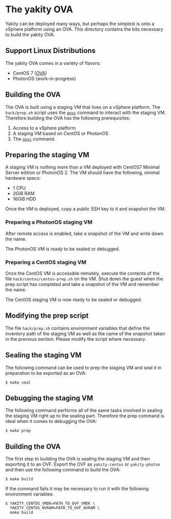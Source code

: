 # The yakity OVA
Yakity can be deployed many ways, but perhaps the simplest is onto a
vSphere platform using an OVA. This directory contains the bits
necessary to build the yakity OVA.

## Support Linux Distributions
The yakity OVA comes in a variety of flavors:
* CentOS 7 ([OVA](https://s3-us-west-2.amazonaws.com/cnx.vmware/cicd/yakity-centos.ova))
* PhotonOS (work-in-progress)

## Building the OVA
The OVA is built using a staging VM that lives on a vSphere platform.
The `hack/prep.sh` script uses the [`govc`](https://github.com/vmware/govmomi/tree/master/govc)
command to interact with the staging VM. Therefore building the OVA has
the following prerequisites:

1. Access to a vSphere platform
2. A staging VM based on CentOS or PhotonOS
3. The [`govc`](https://github.com/vmware/govmomi/tree/master/govc) command.

## Preparing the staging VM
A staging VM is nothing more than a VM deployed with CentOS7 Minimal Server
edition or PhotonOS 2. The VM should have the following, minmal hardware
specs:

* 1 CPU
* 2GiB RAM
* 16GiB HDD

Once the VM is deployed, copy a public SSH key to it and snapshot the VM.

### Preparing a PhotonOS staging VM
After remote access is enabled, take a snapshot of the VM and write down
the name.

The PhotonOS VM is ready to be sealed or debugged.

### Preparing a CentOS staging VM
Once the CentOS VM is accessible remotely, execute the contents
of the file `hack/centos/centos-prep.sh` on the VM. Shut down the guest
when the prep script has completed and take a snapshot of the VM and 
remember the name.

The CentOS staging VM is now ready to be sealed or debugged.

## Modifying the prep script
The file `hack/prep.sh` contains environment variables that define
the inventory path of the staging VM as well as the name of the snapshot
taken in the previous section. Please modify the script where necessary.

## Sealing the staging VM
The following command can be used to prep the staging VM and seal it in
preparation to be exported as an OVA:

```shell
$ make seal
```

## Debugging the staging VM
The following command performs all of the same tasks involved in sealing
the staging VM right up to the sealing part. Therefore the prep command
is ideal when it comes to debugging the OVA:

```shell
$ make prep
```

## Building the OVA
The first step to building the OVA is sealing the staging VM and then
exporting it to an OVF. Export the OVF as `yakity-centos` or `yakity-photon`
and then use the following command to build the OVA:

```shell
$ make build
```

If the command fails it may be necessary to run it with the following
environment variables:

```shell
$ YAKITY_CENTOS_VMDK=PATH_TO_OVF_VMDK \
  YAKITY_CENTOS_NVRAM=PATH_TO_OVF_NVRAM \
  make build
```
